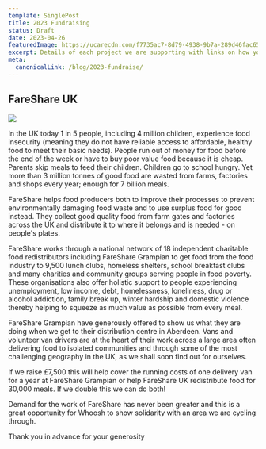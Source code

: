 ```yaml
---
template: SinglePost
title: 2023 Fundraising
status: Draft
date: 2023-04-26
featuredImage: https://ucarecdn.com/f7735ac7-8d79-4938-9b7a-289d46fac65c/
excerpt: Details of each project we are supporting with links on how you can donate too.
meta:
  canonicalLink: /blog/2023-fundraise/
---
```

## **FareShare UK**

[![](https://ucarecdn.com/5c5df97d-1118-4d17-8373-ff75e70f608a/)](https://donate.giveasyoulive.com/fundraising/whoosh2023)

In the UK today 1 in 5 people, including 4 million children, experience food insecurity (meaning they do not have reliable access to affordable, healthy food to meet their basic needs). People run out of money for food before the end of the week or have to buy poor value food because it is cheap. Parents skip meals to feed their children. Children go to school hungry. Yet more than 3 million tonnes of good food are wasted from farms, factories and shops every year; enough for 7 billion meals.

FareShare helps food producers both to improve their processes to prevent environmentally damaging food waste and to use surplus food for good instead. They collect good quality food from farm gates and factories across the UK and distribute it to where it belongs and is needed - on people's plates.

FareShare works through a national network of 18 independent charitable food redistributors including FareShare Grampian to get food from the food industry to 9,500 lunch clubs, homeless shelters, school breakfast clubs and many charities and community groups serving people in food poverty. These organisations also offer holistic support to people experiencing unemployment, low income, debt, homelessness, loneliness, drug or alcohol addiction, family break up, winter hardship and domestic violence thereby helping to squeeze as much value as possible from every meal.

FareShare Grampian have generously offered to show us what they are doing when we get to their distribution centre in Aberdeen. Vans and volunteer van drivers are at the heart of their work across a large area often delivering food to isolated communities and through some of the most challenging geography in the UK, as we shall soon find out for ourselves.

If we raise £7,500 this will help cover the running costs of one delivery van for a year at FareShare Grampian or help FareShare UK redistribute food for 30,000 meals. If we double this we can do both!

Demand for the work of FareShare has never been greater and this is a great opportunity for Whoosh to show solidarity with an area we are cycling through.

Thank you in advance for your generosity